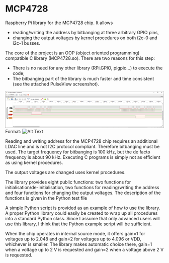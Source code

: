 # MCP4728
Raspberry Pi library for the MCP4728 chip.  It allows
- reading/writing the address by bitbanging at three arbitrary GPIO pins,
- changing the output voltages by kernel procedures on both i2c-0 and i2c-1 busses.

The core of the project is an OOP (object oriented programming) compatible C library (MCP4728.so).  There are two reasons for this step:
- There is no need for any other library (RPi.GPIO, pigpio...) to execute the code;
- The bitbanging part of the library is much faster and time consistent (see the attached PulseView screenshot).

![GitHub Logo](/two_chips_read_address.png)
Format: ![Alt Text](url)

Reading and writing address for the MCP4728 chip requires an additional LDAC line and is not I2C protocol compliant.  Therefore bitbanging must be used.  The target frequency for bitbanging is 100 kHz, but the de facto frequency is about 90 kHz.  Executing C programs is simply not as efficient as using kernel procedures.

The output voltages are changed uses kernel procedures.

The library provides eight public functions: two functions for initialisation/de-initialisation, two functions for reading/writing the address and four functions for changing the output voltages.  The description of the functions is given in the Python test file

A simple Python script is provided as an example of how to use the library. A proper Python library could easily be created to wrap up all procedures into a standard Python class. Since I assume that only advanced users will use this library, I think that the Python example script will be sufficient.

When the chip operates in internal source mode, it offers gain=1 for voltages up to 2.048 and gain=2 for voltages up to 4.096 or VDD, whichever is smaller.  The library makes automatic choice there, gain=1 when a voltage up to 2 V is requested and gain=2 when a voltage above 2 V is requested.
